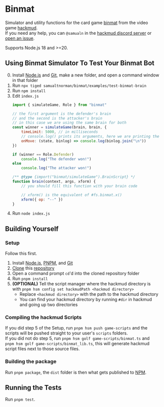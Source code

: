 # Binmat
Simulator and utility functions for the card game [binmat](https://github.com/DrizzlyBear/binmat_rules) from the video game
[hackmud](https://hackmud.com/).<br>
If you need any help, you can `@samualn` in the [hackmud discord server](https://discord.gg/gxpEdwU8CC) or
[open an issue](https://github.com/samualtnorman/binmat/issues/new).

Supports Node.js 18 and >=20.

## Using Binmat Simulator To Test Your Binmat Bot
0. Install [Node.js](https://nodejs.org/en/) and [Git](https://git-scm.com/downloads), make a new folder, and open a
   command window in that folder
1. Run `npx tiged samualtnorman/binmat/examples/test-binmat-brain`
1. Run `npm install`
1. Edit `index.js`
	```js
	import { simulateGame, Role } from "binmat"

	// the first argument is the defender's brain
	// and the second is the attacker's brain
	// in this case we are using the same brain for both
	const winner = simulateGame(brain, brain, {
		timeLimit: 5000, // in milliseconds
		// console.log() prints its arguments, here we are printing the binlog
		onMove: (state, binlog) => console.log(binlog.join("\n"))
	})

	if (winner == Role.Defender)
		console.log("The defender won!")
	else
		console.log("The attacker won!")

	/** @type {import("binmat/simulateGame").BrainScript} */
	function brain(context, args, xform) {
		// you should fill this function with your brain code

		// xform() is the equivalent of #fs.binmat.x()
		xform({ op: "--" })
	}
	```
1. Run `node index.js`

## Building Yourself
### Setup
Follow this first.

1. Install [Node.js](https://nodejs.org/en/), [PNPM](https://pnpm.io/installation), and
   [Git](https://git-scm.com/downloads)
2. [Clone](https://docs.github.com/en/repositories/creating-and-managing-repositories/cloning-a-repository) this
   [repository](https://github.com/samualtnorman/binmat)
3. Open a command prompt `cd`'d into the cloned repository folder
4. Run `pnpm install`
5. **(OPTIONAL)** Tell the script manager where the hackmud directory is with
   `pnpm hsm config set hackmudPath <hackmud directory>`
   - Replace `<hackmud directory>` with the path to the hackmud directory
   - You can find your hackmud directory by running `#dir` in hackmud and going up two directories

### Compiling the hackmud Scripts
If you did step 5 of the Setup, run `pnpm hsm push game-scripts` and the scripts will be pushed straight to your user's
`scripts` folders.<br>
If you did not do step 5, run `pnpm hsm golf game-scripts/binmat.ts` and `pnpm hsm golf game-scripts/binmat_lib.ts`,
this will generate hackmud script files next to those source files.

### Building the package
Run `pnpm package`, the `dist` folder is then what gets published to [NPM](https://www.npmjs.com/package/binmat).

## Running the Tests
Run `pnpm test`.
